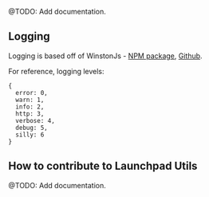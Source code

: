 @TODO: Add documentation.

## Logging

Logging is based off of WinstonJs - [NPM package](https://www.npmjs.com/package/winston), [Github](https://github.com/winstonjs/winston).

For reference, logging levels:

```
{
  error: 0,
  warn: 1,
  info: 2,
  http: 3,
  verbose: 4,
  debug: 5,
  silly: 6
}
```


## How to contribute to Launchpad Utils
@TODO: Add documentation.
